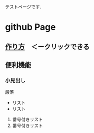 テストページです．

# github Page
## [作り方](https://mamisite.github.io/createGithubPage)　＜ークリックできる
## 便利機能
### 小見出し
 
段落
 
- リスト
- リスト
 
1. 番号付きリスト
2. 番号付きリスト
